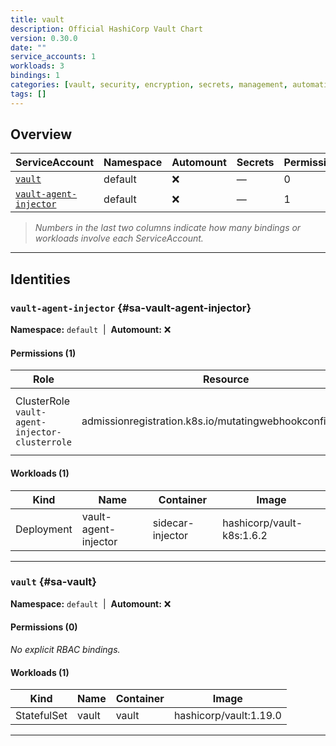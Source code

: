 ```yaml
---
title: vault
description: Official HashiCorp Vault Chart
version: 0.30.0
date: ""
service_accounts: 1
workloads: 3
bindings: 1
categories: [vault, security, encryption, secrets, management, automation, infrastructure]
tags: []
---
```


## Overview

|ServiceAccount|Namespace|Automount|Secrets|Permissions|Workloads|
|---|---|---|---|---|---|
|[`vault`](#sa-vault)|default|❌|—|0|1|
|[`vault-agent-injector`](#sa-vault-agent-injector)|default|❌|—|1|1|


> *Numbers in the last two columns indicate how many bindings or workloads involve each ServiceAccount.*

---

## Identities

### `vault-agent-injector` {#sa-vault-agent-injector}
**Namespace:** `default` &nbsp;|&nbsp; **Automount:** ❌

#### Permissions (1)
|Role|Resource|Verbs|Risk|
|---|---|---|---|
|ClusterRole `vault-agent-injector-clusterrole`|admissionregistration.k8s.io/mutatingwebhookconfigurations|get · list · patch · watch|Low|

#### Workloads (1)
|Kind|Name|Container|Image|
|---|---|---|---|
|Deployment|vault-agent-injector|sidecar-injector|hashicorp/vault-k8s:1.6.2|

---

### `vault` {#sa-vault}
**Namespace:** `default` &nbsp;|&nbsp; **Automount:** ❌

#### Permissions (0)
_No explicit RBAC bindings._

#### Workloads (1)
|Kind|Name|Container|Image|
|---|---|---|---|
|StatefulSet|vault|vault|hashicorp/vault:1.19.0|

---

